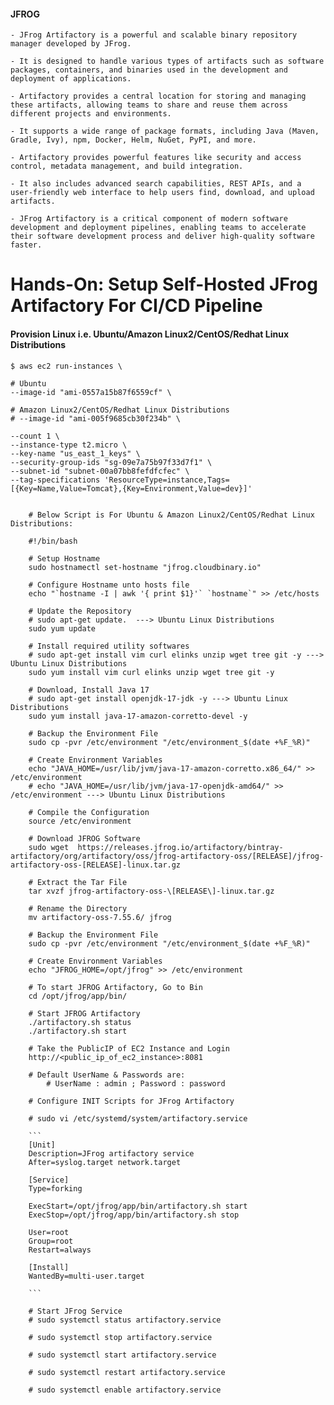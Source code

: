 #### JFROG 

    - JFrog Artifactory is a powerful and scalable binary repository manager developed by JFrog. 
    
    - It is designed to handle various types of artifacts such as software packages, containers, and binaries used in the development and deployment of applications.

    - Artifactory provides a central location for storing and managing these artifacts, allowing teams to share and reuse them across different projects and environments. 
    
    - It supports a wide range of package formats, including Java (Maven, Gradle, Ivy), npm, Docker, Helm, NuGet, PyPI, and more.

    - Artifactory provides powerful features like security and access control, metadata management, and build integration. 
    
    - It also includes advanced search capabilities, REST APIs, and a user-friendly web interface to help users find, download, and upload artifacts.

    - JFrog Artifactory is a critical component of modern software development and deployment pipelines, enabling teams to accelerate their software development process and deliver high-quality software faster.

# Hands-On: Setup Self-Hosted JFrog Artifactory For CI/CD Pipeline
    
#### Provision Linux i.e. Ubuntu/Amazon Linux2/CentOS/Redhat Linux Distributions

```
$ aws ec2 run-instances \

# Ubuntu
--image-id "ami-0557a15b87f6559cf" \ 

# Amazon Linux2/CentOS/Redhat Linux Distributions
# --image-id "ami-005f9685cb30f234b" \ 

--count 1 \
--instance-type t2.micro \
--key-name "us_east_1_keys" \
--security-group-ids "sg-09e7a75b97f33d7f1" \
--subnet-id "subnet-00a07bb8fefdfcfec" \
--tag-specifications 'ResourceType=instance,Tags=[{Key=Name,Value=Tomcat},{Key=Environment,Value=dev}]'
 
```

``` 
    # Below Script is For Ubuntu & Amazon Linux2/CentOS/Redhat Linux Distributions:

    #!/bin/bash

    # Setup Hostname
    sudo hostnamectl set-hostname "jfrog.cloudbinary.io"

    # Configure Hostname unto hosts file
    echo "`hostname -I | awk '{ print $1}'` `hostname`" >> /etc/hosts

    # Update the Repository 
    # sudo apt-get update.  ---> Ubuntu Linux Distributions
    sudo yum update

    # Install required utility softwares
    # sudo apt-get install vim curl elinks unzip wget tree git -y ---> Ubuntu Linux Distributions
    sudo yum install vim curl elinks unzip wget tree git -y

    # Download, Install Java 17
    # sudo apt-get install openjdk-17-jdk -y ---> Ubuntu Linux Distributions
    sudo yum install java-17-amazon-corretto-devel -y 

    # Backup the Environment File
    sudo cp -pvr /etc/environment "/etc/environment_$(date +%F_%R)"

    # Create Environment Variables
    echo "JAVA_HOME=/usr/lib/jvm/java-17-amazon-corretto.x86_64/" >> /etc/environment
    # echo "JAVA_HOME=/usr/lib/jvm/java-17-openjdk-amd64/" >> /etc/environment ---> Ubuntu Linux Distributions

    # Compile the Configuration
    source /etc/environment

    # Download JFROG Software 
    sudo wget  https://releases.jfrog.io/artifactory/bintray-artifactory/org/artifactory/oss/jfrog-artifactory-oss/[RELEASE]/jfrog-artifactory-oss-[RELEASE]-linux.tar.gz  

    # Extract the Tar File
    tar xvzf jfrog-artifactory-oss-\[RELEASE\]-linux.tar.gz 

    # Rename the Directory 
    mv artifactory-oss-7.55.6/ jfrog
    
    # Backup the Environment File
    sudo cp -pvr /etc/environment "/etc/environment_$(date +%F_%R)"

    # Create Environment Variables
    echo "JFROG_HOME=/opt/jfrog" >> /etc/environment

    # To start JFROG Artifactory, Go to Bin 
    cd /opt/jfrog/app/bin/ 

    # Start JFROG Artifactory
    ./artifactory.sh status
    ./artifactory.sh start

    # Take the PublicIP of EC2 Instance and Login
    http://<public_ip_of_ec2_instance>:8081

    # Default UserName & Passwords are:
        # UserName : admin ; Password : password

    # Configure INIT Scripts for JFrog Artifactory

    # sudo vi /etc/systemd/system/artifactory.service

    ```
    [Unit]
    Description=JFrog artifactory service
    After=syslog.target network.target

    [Service]
    Type=forking

    ExecStart=/opt/jfrog/app/bin/artifactory.sh start
    ExecStop=/opt/jfrog/app/bin/artifactory.sh stop

    User=root
    Group=root 
    Restart=always

    [Install]
    WantedBy=multi-user.target

    ```

    # Start JFrog Service
    # sudo systemctl status artifactory.service

    # sudo systemctl stop artifactory.service
    
    # sudo systemctl start artifactory.service
    
    # sudo systemctl restart artifactory.service
    
    # sudo systemctl enable artifactory.service    

```
